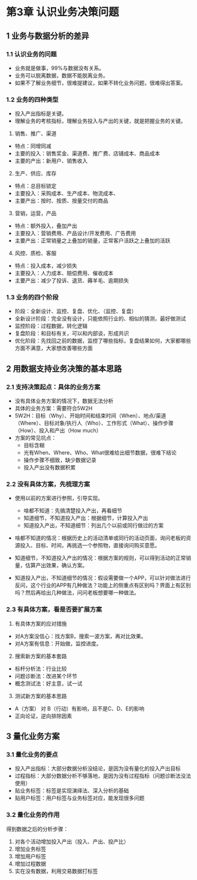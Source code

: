 # 第3章 认识业务决策问题

## 1 业务与数据分析的差异

### 1.1 认识业务的问题

- 业务就是做事，99%与数据没有关系。
- 业务可以脱离数据，数据不能脱离业务。
- 如果不了解业务细节，很难提建议，如果不转化业务问题，很难得出答案。

### 1.2 业务的四种类型

- 投入产出指标是关键。
- 理解业务的考核指标，理解业务投入与产出的关键，就是把握业务的关键。

1. 销售、推广、渠道

- 特点：同增同减
- 主要的投入：销售奖金、渠道费、推广费、店铺成本、商品成本
- 主要的产出：新用户、销售收入

2. 生产、供应、库存

- 特点：总目标锁定
- 主要投入：采购成本、生产成本、物流成本、
- 主要产出：按时、按质、按量交付的商品

3. 营销，运营，产品

- 特点：额外投入，叠加产出
- 主要投入：营销费用、产品设计/开发费用、广告费用
- 主要产出：正常销量之上叠加的销量，正常客户活跃之上叠加的活跃

4. 风控、质检、客服

- 特点：投入成本，减少损失
- 主要投入：人力成本、赔偿费用、催收成本
- 主要产出：减少了投诉、退货、薅羊毛、逾期损失

### 1.3 业务的四个阶段

- 阶段：全新设计、监控、复盘、优化、（监控、复盘）
- 全新设计阶段：完全没有设计，只能依照行业的、相似的猜测，最好做测试
- 监控阶段：过程数据，转化逻辑
- 复盘阶段：和目标有关，可以和内部谈，形成共识
- 优化阶段：先找回之前的数据，监控了哪些指标，复盘结果如何，大家都哪些方面不满意，大家想改善哪些方面

## 2 用数据支持业务决策的基本思路

### 2.1 支持决策起点：具体的业务方案

- 没有具体业务方案的情况下，数据无法分析
- 具体的业务方案：需要符合5W2H
- 5W2H：目标（Why）、开始时间和结束时间（When）、地点/渠道（Where）、目标对象/执行人（Who）、工作形式（What）、操作步骤（How）、投入和产出（How much）
- 方案的常见坑点：
    - 目标含糊
    - 光有When、Where、Who、What很难给出细节数据，很难下结论
    - 操作步骤不细致，缺少数据记录
    - 投入产出没有数据积累

### 2.2 没有具体方案，先梳理方案

- 使用以前的方案进行参照，引导实现。
    - 啥都不知道：先搞清楚投入产出，再看细节
    - 知道细节，不知道投入产出：根据细节，计算投入产出
    - 知道投入产出，不知道细节：列出几个以前或同行做过的方案

- 啥都不知道的情况：根据历史上的活动清单或同行的活动页面，询问老板的资源投入、目标、时间，再挑选一个参照物，直接询问购买意愿。

- 知道细节，不知道投入产出的情况：根据方案的规则，可以得到活动的正常销量，估算产出效果，确认方案。

- 知道投入产出，不知道细节的情况：假设需要做一个APP，可以针对做法进行反问，这个行业的APP有几种做法？功能上的侧重点有区别吗？界面上有区别吗？然后再给出几种做法，问问老板想要哪一种做法。

### 2.3 有具体方案，看是否要扩展方案

1. 有具体方案的应对措施

- 对A方案没信心：找方案B，搜索一波方案，再对比效果。
- 对A方案有信息：开始做，监控进度。

2. 搜索新方案的基本套路

- 标杆分析法：行业比较
- 问题诊断法：改进某个环节
- 概念测试法：好主意，试一试

3. 测试新方案的基本思路

- A（方案） 对 B（行动）有影响，且不是C、D、E的影响
- 正向论证，逆向排除因素

## 3 量化业务方案

### 3.1 量化业务的要点

- 投入产出指标：大部分数据分析没结论，是因为没有量化的投入产出目标
- 过程指标：大部分数据分析不够落地，是因为没有过程指标（问题诊断法没法使用）
- 贴业务标签：标签是实现演绎法、深入分析的基础
- 贴用户标签：用户标签与业务标签对应，能发现很多问题

### 3.2 量化业务的作用

得到数据之后的分析步骤：
1. 对各个活动增加投入产出（投入、产出、投产比）
2. 增加业务标签
3. 增加用户标签
4. 增加过程数据
5. 实在没有数据，利用交易数据打标签

